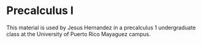 # Precalculus I
 This material is used by Jesus Hernandez in a precalculus 1 undergraduate class at the University of Puerto Rico Mayaguez campus.
